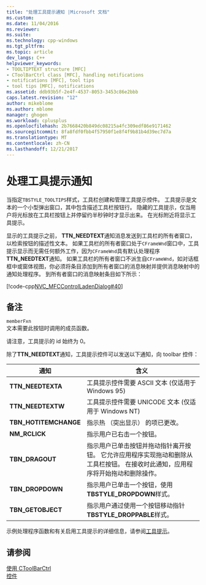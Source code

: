 ```yaml
---
title: "处理工具提示通知 |Microsoft 文档"
ms.custom: 
ms.date: 11/04/2016
ms.reviewer: 
ms.suite: 
ms.technology: cpp-windows
ms.tgt_pltfrm: 
ms.topic: article
dev_langs: C++
helpviewer_keywords:
- TOOLTIPTEXT structure [MFC]
- CToolBarCtrl class [MFC], handling notifications
- notifications [MFC], tool tips
- tool tips [MFC], notifications
ms.assetid: ddb93b5f-2e4f-4537-8053-3453c86e2bbb
caps.latest.revision: "12"
author: mikeblome
ms.author: mblome
manager: ghogen
ms.workload: cplusplus
ms.openlocfilehash: 2b7668420b849dc08215a4fc309edf86e9171462
ms.sourcegitcommit: 8fa8fdf0fbb4f57950f1e8f4f9b81b4d39ec7d7a
ms.translationtype: MT
ms.contentlocale: zh-CN
ms.lasthandoff: 12/21/2017
---
```

# <a name="handling-tool-tip-notifications"></a>处理工具提示通知
当指定`TBSTYLE_TOOLTIPS`样式，工具栏创建和管理工具提示控件。 工具提示是文本的一个小型弹出窗口，其中包含描述工具栏按钮行。 隐藏的工具提示，仅当用户将光标放在工具栏按钮上并停留约半秒钟时才显示出来。 在光标附近将显示工具提示。  
  
 显示的工具提示之前， **TTN_NEEDTEXT**通知消息发送到工具栏的所有者窗口，以检索按钮的描述性文本。 如果工具栏的所有者窗口处于`CFrameWnd`窗口中，工具提示显示而无需任何额外工作，因为`CFrameWnd`具有默认处理程序**TTN_NEEDTEXT**通知。 如果工具栏的所有者窗口不派生自`CFrameWnd`，如对话框框中或窗体视图，你必须将条目添加到所有者窗口的消息映射并提供消息映射中的通知处理程序。 到所有者窗口的消息映射条目如下所示：  
  
 [!code-cpp[NVC_MFCControlLadenDialog#40](../mfc/codesnippet/cpp/handling-tool-tip-notifications_1.cpp)]  
  
## <a name="remarks"></a>备注  
 `memberFxn`  
 文本需要此按钮时调用的成员函数。  
  
 请注意，工具提示的 id 始终为 0。  
  
 除了**TTN_NEEDTEXT**通知，工具提示控件可以发送以下通知，向 toolbar 控件：  
  
|通知|含义|  
|------------------|-------------|  
|**TTN_NEEDTEXTA**|工具提示控件需要 ASCII 文本 (仅适用于 Windows 95)|  
|**TTN_NEEDTEXTW**|工具提示控件需要 UNICODE 文本 (仅适用于 Windows NT)|  
|**TBN_HOTITEMCHANGE**|指示热 （突出显示） 的项已更改。|  
|**NM_RCLICK**|指示用户已右击一个按钮。|  
|**TBN_DRAGOUT**|指示用户已单击按钮并拖动指针离开按钮。 它允许应用程序实现拖动和删除从工具栏按钮。 在接收时此通知，应用程序将开始拖动和删除操作。|  
|**TBN_DROPDOWN**|指示用户已单击一个按钮，使用**TBSTYLE_DROPDOWN**样式。|  
|**TBN_GETOBJECT**|指示用户通过使用一个按钮移动指针**TBSTYLE_DROPPABLE**样式。|  
  
 示例处理程序函数和有关启用工具提示的详细信息，请参阅[工具提示](../mfc/tool-tips-in-windows-not-derived-from-cframewnd.md)。  
  
## <a name="see-also"></a>请参阅  
 [使用 CToolBarCtrl](../mfc/using-ctoolbarctrl.md)   
 [控件](../mfc/controls-mfc.md)


